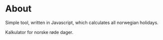 # About

Simple tool, written in Javascript, which calculates all norwegian holidays.

Kalkulator for norske røde dager.
